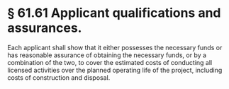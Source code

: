 # § 61.61   Applicant qualifications and assurances.

Each applicant shall show that it either possesses the necessary funds or has reasonable assurance of obtaining the necessary funds, or by a combination of the two, to cover the estimated costs of conducting all licensed activities over the planned operating life of the project, including costs of construction and disposal.




